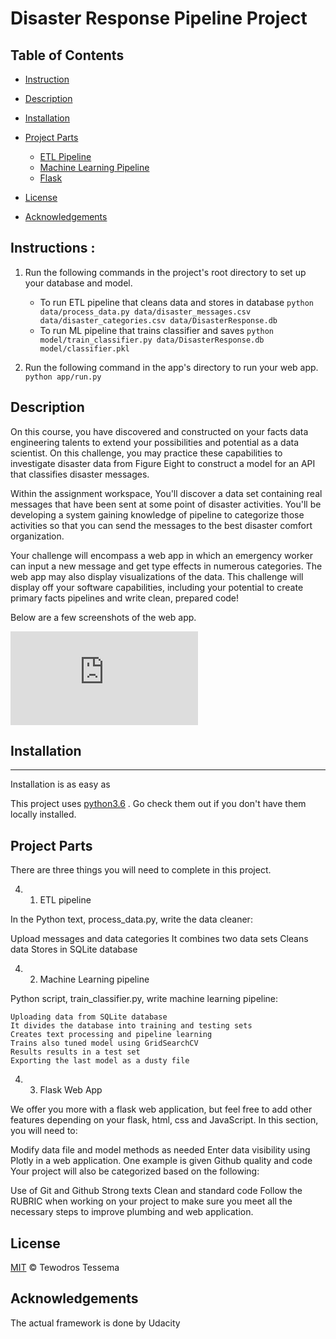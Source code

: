 # Disaster Response Pipeline Project

## Table of Contents

- [Instruction](#Instruction)
- [Description](#Description)
- [Installation](#installation)
- [Project Parts](#projectparts)
	- [ETL Pipeline](#ETLpipeline)	
	- [Machine Learning Pipeline](#MLpipeline)
	- [Flask](#flask)
               
- [License](#license)
- [Acknowledgements](#Acknowledgements)



##  Instructions :
   1. Run the following commands in the project's root directory to set up your database and model.

      - To run ETL pipeline that cleans data and stores in database
        `python data/process_data.py data/disaster_messages.csv data/disaster_categories.csv data/DisasterResponse.db`
      - To run ML pipeline that trains classifier and saves
        `python model/train_classifier.py data/DisasterResponse.db model/classifier.pkl`

   2.  Run the following command in the app's directory to run your web app.
    `python app/run.py`

##  Description   
On this course, you have discovered and constructed on your facts data engineering talents to extend your possibilities and potential as a data scientist. On this challenge, you may practice these capabilities to investigate disaster data from Figure Eight to construct a model for an API that classifies disaster messages.

Within the assignment workspace, You'll discover a data set containing real messages that have been sent at some point of disaster activities. You'll be developing a system gaining knowledge of pipeline to categorize those activities so that you can send the messages to the best disaster comfort organization.

Your challenge will encompass a web app in which an emergency worker can input a new message and get type effects in numerous categories. The web app may also display visualizations of the data. This challenge will display off your software capabilities, including your potential to create primary facts pipelines and write clean, prepared code!


Below are a few screenshots of the web app.

![image](https://github.com/TeddyTessema/Disaster-Response-Project/blob/main/CDN.md)
## Installation
------------

Installation is as easy as 

This project uses [python3.6](https://www.python.org/doc/) . Go check them out if you don't have them locally installed.

## Project Parts

There are three things you will need to complete in this project.

  4. 1. ETL pipeline

In the Python text, process_data.py, write the data cleaner:

Upload messages and data categories
It combines two data sets
Cleans data
Stores in SQLite database

  4. 2.  Machine Learning pipeline

 Python script, train_classifier.py, write machine learning pipeline:

    Uploading data from SQLite database
    It divides the database into training and testing sets
    Creates text processing and pipeline learning
    Trains also tuned model using GridSearchCV
    Results results in a test set
    Exporting the last model as a dusty file

 4. 3. Flask Web App

We offer you more with a flask web application, but feel free to add other features depending on your flask, html, css and JavaScript. In this section, you will need to:

Modify data file and model methods as needed
Enter data visibility using Plotly in a web application. One example is given
Github quality and code
Your project will also be categorized based on the following:

Use of Git and Github
Strong texts
Clean and standard code
Follow the RUBRIC when working on your project to make sure you meet all the necessary steps to improve plumbing and web application.
## License

[MIT](LICENSE) © Tewodros Tessema

Acknowledgements
----------------

The actual framework is done by Udacity
